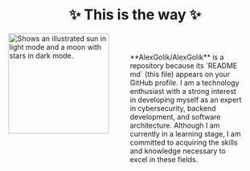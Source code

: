 <h1 align="center">
    ✨ This is the way ✨
  </h1>

  

  <img  align="left" src="https://github.com/AlexGolik/AlexGolik/assets/116594829/f4e6bae0-eda4-4c97-a93e-a2ed05c3fe03" alt="Shows an illustrated sun in light mode and a moon with stars in dark mode." width="200" height="200">



<p style=" display:flex; border: 2px;
  padding: 39px;" 
>**AlexGolik/AlexGolik** is a  repository because its `README md` (this file) appears on your GitHub profile.
I am a technology enthusiast with a strong interest in developing myself   as an expert in cybersecurity, backend development, and software architecture. Although I am currently in a learning stage, I am committed to acquiring the skills and knowledge necessary to excel in these fields.
</p>